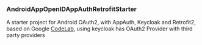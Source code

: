 ### AndroidAppOpenIDAppAuthRetrofitStarter
A starter project for Android OAuth2, with AppAuth, Keycloak and Retrofit2, based on Google [CodeLab](https://codelabs.developers.google.com/codelabs/appauth-android-codelab/), using keycloak has OAuth2 Provider with third party providers
